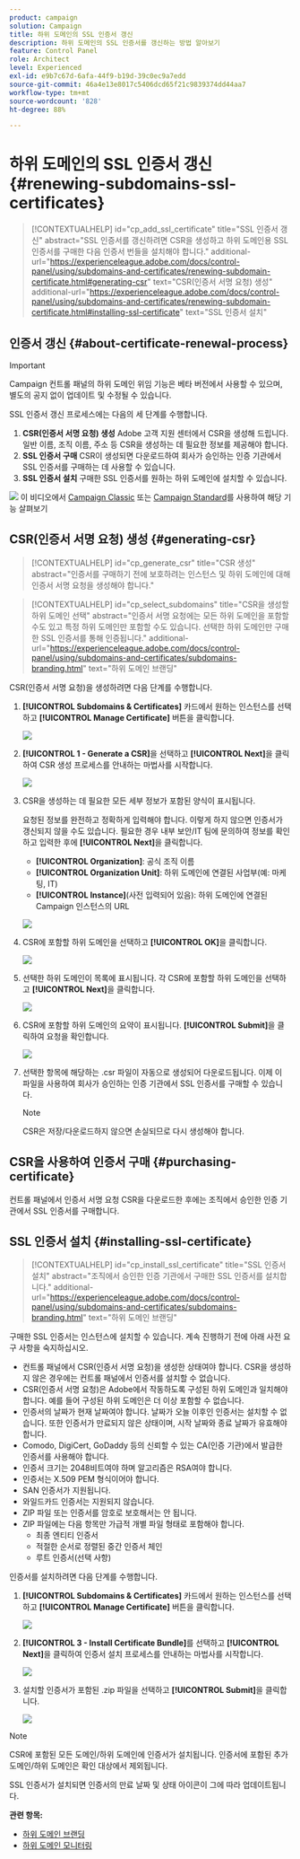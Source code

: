 ```yaml
---
product: campaign
solution: Campaign
title: 하위 도메인의 SSL 인증서 갱신
description: 하위 도메인의 SSL 인증서를 갱신하는 방법 알아보기
feature: Control Panel
role: Architect
level: Experienced
exl-id: e9b7c67d-6afa-44f9-b19d-39c0ec9a7edd
source-git-commit: 46a4e13e8017c5406dcd65f21c9839374dd44aa7
workflow-type: tm+mt
source-wordcount: '828'
ht-degree: 88%

---
```


# 하위 도메인의 SSL 인증서 갱신 {#renewing-subdomains-ssl-certificates}

>[!CONTEXTUALHELP]
>id="cp_add_ssl_certificate"
>title="SSL 인증서 갱신"
>abstract="SSL 인증서를 갱신하려면 CSR을 생성하고 하위 도메인용 SSL 인증서를 구매한 다음 인증서 번들을 설치해야 합니다."
>additional-url="https://experienceleague.adobe.com/docs/control-panel/using/subdomains-and-certificates/renewing-subdomain-certificate.html#generating-csr" text="CSR(인증서 서명 요청) 생성"
>additional-url="https://experienceleague.adobe.com/docs/control-panel/using/subdomains-and-certificates/renewing-subdomain-certificate.html#installing-ssl-certificate" text="SSL 인증서 설치"

## 인증서 갱신 {#about-certificate-renewal-process}

>[!IMPORTANT]
>
>Campaign 컨트롤 패널의 하위 도메인 위임 기능은 베타 버전에서 사용할 수 있으며, 별도의 공지 없이 업데이트 및 수정될 수 있습니다.

SSL 인증서 갱신 프로세스에는 다음의 세 단계를 수행합니다.

1. **CSR(인증서 서명 요청) 생성** Adobe 고객 지원 센터에서 CSR을 생성해 드립니다. 일반 이름, 조직 이름, 주소 등 CSR을 생성하는 데 필요한 정보를 제공해야 합니다.
1. **SSL 인증서 구매** CSR이 생성되면 다운로드하여 회사가 승인하는 인증 기관에서 SSL 인증서를 구매하는 데 사용할 수 있습니다.
1. **SSL 인증서 설치** 구매한 SSL 인증서를 원하는 하위 도메인에 설치할 수 있습니다.

![](assets/do-not-localize/how-to-video.png) 이 비디오에서 [Campaign Classic](https://experienceleague.adobe.com/docs/campaign-classic-learn/control-panel/subdomains-and-certificates/adding-ssl-certificates.html#subdomains-and-certificates) 또는 [Campaign Standard](https://experienceleague.adobe.com/docs/campaign-standard-learn/control-panel/subdomains-and-certificates/adding-ssl-certificates.html#adding-ssl-certificates)를 사용하여 해당 기능 살펴보기

## CSR(인증서 서명 요청) 생성 {#generating-csr}

>[!CONTEXTUALHELP]
>id="cp_generate_csr"
>title="CSR 생성"
>abstract="인증서를 구매하기 전에 보호하려는 인스턴스 및 하위 도메인에 대해 인증서 서명 요청을 생성해야 합니다."

>[!CONTEXTUALHELP]
>id="cp_select_subdomains"
>title="CSR을 생성할 하위 도메인 선택"
>abstract="인증서 서명 요청에는 모든 하위 도메인을 포함할 수도 있고 특정 하위 도메인만 포함할 수도 있습니다. 선택한 하위 도메인만 구매한 SSL 인증서를 통해 인증됩니다."
>additional-url="https://experienceleague.adobe.com/docs/control-panel/using/subdomains-and-certificates/subdomains-branding.html" text="하위 도메인 브랜딩"

CSR(인증서 서명 요청)을 생성하려면 다음 단계를 수행합니다.

1. **[!UICONTROL Subdomains & Certificates]** 카드에서 원하는 인스턴스를 선택하고 **[!UICONTROL Manage Certificate]** 버튼을 클릭합니다.

   ![](assets/renewal1.png)

1. **[!UICONTROL 1 - Generate a CSR]**&#x200B;을 선택하고 **[!UICONTROL Next]**&#x200B;을 클릭하여 CSR 생성 프로세스를 안내하는 마법사를 시작합니다.

   ![](assets/renewal2.png)

1. CSR을 생성하는 데 필요한 모든 세부 정보가 포함된 양식이 표시됩니다.

   요청된 정보를 완전하고 정확하게 입력해야 합니다. 이렇게 하지 않으면 인증서가 갱신되지 않을 수도 있습니다. 필요한 경우 내부 보안/IT 팀에 문의하여 정보를 확인하고 입력한 후에 **[!UICONTROL Next]**&#x200B;을 클릭합니다.

   * **[!UICONTROL Organization]**: 공식 조직 이름
   * **[!UICONTROL Organization Unit]**: 하위 도메인에 연결된 사업부(예: 마케팅, IT)
   * **[!UICONTROL Instance]**(사전 입력되어 있음): 하위 도메인에 연결된 Campaign 인스턴스의 URL

   ![](assets/renewal3.png)

1. CSR에 포함할 하위 도메인을 선택하고 **[!UICONTROL OK]**&#x200B;을 클릭합니다.

   ![](assets/renewal4.png)

1. 선택한 하위 도메인이 목록에 표시됩니다. 각 CSR에 포함할 하위 도메인을 선택하고 **[!UICONTROL Next]**&#x200B;을 클릭합니다.

   ![](assets/renewal5.png)

1. CSR에 포함할 하위 도메인의 요약이 표시됩니다. **[!UICONTROL Submit]**&#x200B;을 클릭하여 요청을 확인합니다.

   ![](assets/renewal6.png)

1. 선택한 항목에 해당하는 .csr 파일이 자동으로 생성되어 다운로드됩니다. 이제 이 파일을 사용하여 회사가 승인하는 인증 기관에서 SSL 인증서를 구매할 수 있습니다.

   >[!NOTE]
   >
   >CSR은 저장/다운로드하지 않으면 손실되므로 다시 생성해야 합니다.

## CSR을 사용하여 인증서 구매 {#purchasing-certificate}

컨트롤 패널에서 인증서 서명 요청 CSR을 다운로드한 후에는 조직에서 승인한 인증 기관에서 SSL 인증서를 구매합니다.

## SSL 인증서 설치 {#installing-ssl-certificate}

>[!CONTEXTUALHELP]
>id="cp_install_ssl_certificate"
>title="SSL 인증서 설치"
>abstract="조직에서 승인한 인증 기관에서 구매한 SSL 인증서를 설치합니다."
>additional-url="https://experienceleague.adobe.com/docs/control-panel/using/subdomains-and-certificates/subdomains-branding.html" text="하위 도메인 브랜딩"

구매한 SSL 인증서는 인스턴스에 설치할 수 있습니다. 계속 진행하기 전에 아래 사전 요구 사항을 숙지하십시오.

* 컨트롤 패널에서 CSR(인증서 서명 요청)을 생성한 상태여야 합니다. CSR을 생성하지 않은 경우에는 컨트롤 패널에서 인증서를 설치할 수 없습니다.
* CSR(인증서 서명 요청)은 Adobe에서 작동하도록 구성된 하위 도메인과 일치해야 합니다. 예를 들어 구성된 하위 도메인은 더 이상 포함할 수 없습니다.
* 인증서의 날짜가 현재 날짜여야 합니다. 날짜가 오늘 이후인 인증서는 설치할 수 없습니다. 또한 인증서가 만료되지 않은 상태이며, 시작 날짜와 종료 날짜가 유효해야 합니다.
* Comodo, DigiCert, GoDaddy 등의 신뢰할 수 있는 CA(인증 기관)에서 발급한 인증서를 사용해야 합니다.
* 인증서 크기는 2048비트여야 하며 알고리즘은 RSA여야 합니다.
* 인증서는 X.509 PEM 형식이어야 합니다.
* SAN 인증서가 지원됩니다.
* 와일드카드 인증서는 지원되지 않습니다.
* ZIP 파일 또는 인증서를 암호로 보호해서는 안 됩니다.
* ZIP 파일에는 다음 항목만 가급적 개별 파일 형태로 포함해야 합니다.
   * 최종 엔티티 인증서
   * 적절한 순서로 정렬된 중간 인증서 체인
   * 루트 인증서(선택 사항)

인증서를 설치하려면 다음 단계를 수행합니다.

1. **[!UICONTROL Subdomains & Certificates]** 카드에서 원하는 인스턴스를 선택하고 **[!UICONTROL Manage Certificate]** 버튼을 클릭합니다.

   ![](assets/renewal1.png)

1. **[!UICONTROL 3 - Install Certificate Bundle]**&#x200B;를 선택하고 **[!UICONTROL Next]**&#x200B;을 클릭하여 인증서 설치 프로세스를 안내하는 마법사를 시작합니다.

   ![](assets/install1.png)

1. 설치할 인증서가 포함된 .zip 파일을 선택하고 **[!UICONTROL Submit]**&#x200B;을 클릭합니다.

   ![](assets/install2.png)

>[!NOTE]
>
>CSR에 포함된 모든 도메인/하위 도메인에 인증서가 설치됩니다. 인증서에 포함된 추가 도메인/하위 도메인은 확인 대상에서 제외됩니다.

SSL 인증서가 설치되면 인증서의 만료 날짜 및 상태 아이콘이 그에 따라 업데이트됩니다.

**관련 항목:**

* [하위 도메인 브랜딩](../../subdomains-certificates/using/subdomains-branding.md)
* [하위 도메인 모니터링](../../subdomains-certificates/using/monitoring-subdomains.md)
